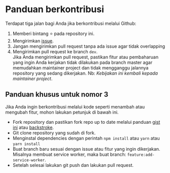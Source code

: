 # Panduan berkontribusi
Terdapat tiga jalan bagi Anda jika berkontribusi melalui Github:
1. Memberi bintang ⭐️ pada repository ini.
1. Mengirimkan [issue](https://github.com/w3id/webunconfid-website/issues).
1. Jangan mengirimkan pull request tanpa ada issue agar tidak overlapping
1. Mengirimkan pull request ke branch `dev`. <br />
   Jika Anda mengirimkan pull request, pastikan fitur atau pembaharuan yang ingin Anda kerjakan tidak dilakukan pada branch master agar memudahkan maintainer project dan tidak mengganggu jalannya repository yang sedang dikerjakan.
   Nb: *Kebijakan ini kembali kepada maintainer project*.

## Panduan khusus untuk nomor 3
Jika Anda ingin berkontribusi melalui kode seperti menambah atau mengubah fitur, mohon lakukan petunjuk di bawah ini.
- Fork repository dan pastikan fork repo up to date melalui panduan [gist ini](https://gist.github.com/CristinaSolana/1885435) atau [backstroke](https://backstroke.co/).
- Git clone repository yang sudah di fork.
- Menginstal dependencies dengan perintah `npm install` atau `yarn` atau `yarn install`
- Buat branch baru sesuai dengan issue atau fitur yang ingin dikerjakan. Misalnya membuat service worker, maka buat branch: ```feature:add-service-worker```.
- Setelah selesai lakukan git push dan lakukan pull request.
